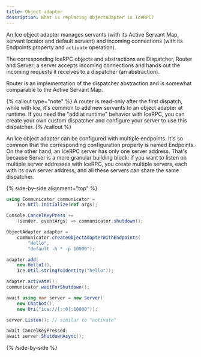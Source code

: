 ```yaml
---
title: Object adapter
description: What is replacing ObjectAdapter in IceRPC?
---
```


An Ice object adapter manages servants (with its Active Servant Map, servant locator and default servant) and incoming
connections (with its Endpoints property and `activate` operation).

The corresponding IceRPC objects and abstractions are Dispatcher, Router and Server: a server accepts incoming
connections and hands out the incoming requests it receives to a dispatcher (an abstraction).

Router is an implementation of the dispatcher abstraction and is somewhat comparable to the Active Servant Map.

{% callout type="note" %}
A router is read-only after the first dispatch, while with Ice, it's common to add new servants to an object adapter
at runtime. If you need the "add at runtime" behavior with IceRPC, you can create your own custom dispatcher and
configure your server to use this dispatcher.
{% /callout %}

An Ice object adapter can be configured with multiple endpoints. It's so common that the corresponding configuration
property is named Endpoints. On the other hand, an IceRPC server has only one server address. That's because Server is a
more granular building block: if you want to listen on multiple server addresses with IceRPC, you create multiple
servers, each with its own server address, and all these servers can share the same dispatcher.

{% side-by-side alignment="top" %}

```csharp {% title="Simple server with Ice for C#" %}
using Communicator communicator =
    Ice.Util.initialize(ref args);

Console.CancelKeyPress +=
    (sender, eventArgs) => communicator.shutdown();

ObjectAdapter adapter =
    communicator.createObjectAdapterWithEndpoints(
        "Hello",
        "default -h * -p 10000");

adapter.add(
    new HelloI(),
    Ice.Util.stringToIdentity("hello"));

adapter.activate();
communicator.waitForShutdown();
```

```csharp {% title="Similar server with IceRPC for C#" %}
await using var server = new Server(
    new Chatbot(),
    new Uri("ice://[::0]:10000"));

server.Listen(); // similar to "activate"

await CancelKeyPressed;
await server.ShutdownAsync();
```

{% /side-by-side %}
